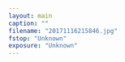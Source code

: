 ```yaml
---
layout: main
caption: ""
filename: "20171116215846.jpg"
fstop: "Unknown"
exposure: "Unknown"
---
```


